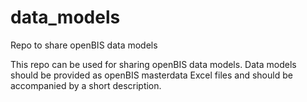 # data_models
Repo to share openBIS data models

This repo can be used for sharing openBIS data models. 
Data models should be provided as openBIS masterdata Excel files and should be accompanied by a short description.
